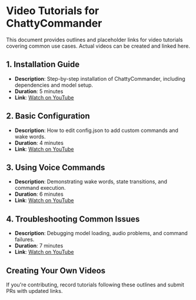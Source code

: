 # Video Tutorials for ChattyCommander

This document provides outlines and placeholder links for video tutorials covering common use cases. Actual videos can be created and linked here.

## 1. Installation Guide

- **Description**: Step-by-step installation of ChattyCommander, including dependencies and model setup.
- **Duration**: 5 minutes
- **Link**: [Watch on YouTube](https://youtube.com/placeholder-installation)

## 2. Basic Configuration

- **Description**: How to edit config.json to add custom commands and wake words.
- **Duration**: 4 minutes
- **Link**: [Watch on YouTube](https://youtube.com/placeholder-configuration)

## 3. Using Voice Commands

- **Description**: Demonstrating wake words, state transitions, and command execution.
- **Duration**: 6 minutes
- **Link**: [Watch on YouTube](https://youtube.com/placeholder-usage)

## 4. Troubleshooting Common Issues

- **Description**: Debugging model loading, audio problems, and command failures.
- **Duration**: 7 minutes
- **Link**: [Watch on YouTube](https://youtube.com/placeholder-troubleshooting)

## Creating Your Own Videos

If you're contributing, record tutorials following these outlines and submit PRs with updated links.
